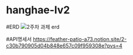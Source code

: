 # hanghae-lv2


#ERD 
![2주차 과제 erd](https://github.com/junyoung93/hanghae-lv2/assets/128367271/a2212d05-6afa-460a-9ff0-1a3580b24bf3)


#API명세서
https://feather-patio-a73.notion.site/2-c30b790905d04b848e657c09f959308e?pvs=4
